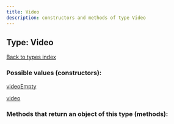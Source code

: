 ```yaml
---
title: Video
description: constructors and methods of type Video
---
```

## Type: Video  
[Back to types index](index.md)



### Possible values (constructors):

[videoEmpty](../constructors/videoEmpty.md)  

[video](../constructors/video.md)  



### Methods that return an object of this type (methods):



